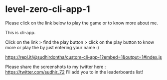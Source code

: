 # level-zero-cli-app-1
Please click on the link below to play the game or to know more about me. 

This is  cli-app.

Click on the link > find the play button > click on the play button to know more or play the by just entering your name :)

https://repl.it/@sudhirdontha/custom-cli-app-1?embed=1&output=1#index.js

Please share the screenshots to my twitter here : https://twitter.com/sudhir_72 I'll add you to in the leaderboards list!



